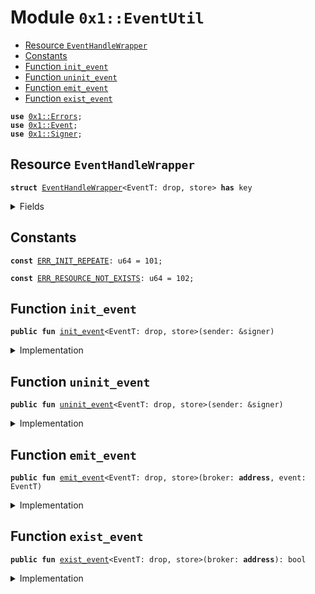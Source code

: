 
<a name="0x1_EventUtil"></a>

# Module `0x1::EventUtil`



-  [Resource `EventHandleWrapper`](#0x1_EventUtil_EventHandleWrapper)
-  [Constants](#@Constants_0)
-  [Function `init_event`](#0x1_EventUtil_init_event)
-  [Function `uninit_event`](#0x1_EventUtil_uninit_event)
-  [Function `emit_event`](#0x1_EventUtil_emit_event)
-  [Function `exist_event`](#0x1_EventUtil_exist_event)


<pre><code><b>use</b> <a href="Errors.md#0x1_Errors">0x1::Errors</a>;
<b>use</b> <a href="Event.md#0x1_Event">0x1::Event</a>;
<b>use</b> <a href="Signer.md#0x1_Signer">0x1::Signer</a>;
</code></pre>



<a name="0x1_EventUtil_EventHandleWrapper"></a>

## Resource `EventHandleWrapper`



<pre><code><b>struct</b> <a href="EventUtil.md#0x1_EventUtil_EventHandleWrapper">EventHandleWrapper</a>&lt;EventT: drop, store&gt; <b>has</b> key
</code></pre>



<details>
<summary>Fields</summary>


<dl>
<dt>
<code>handle: <a href="Event.md#0x1_Event_EventHandle">Event::EventHandle</a>&lt;EventT&gt;</code>
</dt>
<dd>

</dd>
</dl>


</details>

<a name="@Constants_0"></a>

## Constants


<a name="0x1_EventUtil_ERR_INIT_REPEATE"></a>



<pre><code><b>const</b> <a href="EventUtil.md#0x1_EventUtil_ERR_INIT_REPEATE">ERR_INIT_REPEATE</a>: u64 = 101;
</code></pre>



<a name="0x1_EventUtil_ERR_RESOURCE_NOT_EXISTS"></a>



<pre><code><b>const</b> <a href="EventUtil.md#0x1_EventUtil_ERR_RESOURCE_NOT_EXISTS">ERR_RESOURCE_NOT_EXISTS</a>: u64 = 102;
</code></pre>



<a name="0x1_EventUtil_init_event"></a>

## Function `init_event`



<pre><code><b>public</b> <b>fun</b> <a href="EventUtil.md#0x1_EventUtil_init_event">init_event</a>&lt;EventT: drop, store&gt;(sender: &signer)
</code></pre>



<details>
<summary>Implementation</summary>


<pre><code><b>public</b> <b>fun</b> <a href="EventUtil.md#0x1_EventUtil_init_event">init_event</a>&lt;EventT: store + drop&gt;(sender: &signer) {
    <b>let</b> broker = <a href="Signer.md#0x1_Signer_address_of">Signer::address_of</a>(sender);
    <b>assert</b>!(!<b>exists</b>&lt;<a href="EventUtil.md#0x1_EventUtil_EventHandleWrapper">EventHandleWrapper</a>&lt;EventT&gt;&gt;(broker), <a href="Errors.md#0x1_Errors_invalid_state">Errors::invalid_state</a>(<a href="EventUtil.md#0x1_EventUtil_ERR_INIT_REPEATE">ERR_INIT_REPEATE</a>));
    <b>move_to</b>(sender, <a href="EventUtil.md#0x1_EventUtil_EventHandleWrapper">EventHandleWrapper</a>&lt;EventT&gt; {
        handle: <a href="Event.md#0x1_Event_new_event_handle">Event::new_event_handle</a>&lt;EventT&gt;(sender)
    });
}
</code></pre>



</details>

<a name="0x1_EventUtil_uninit_event"></a>

## Function `uninit_event`



<pre><code><b>public</b> <b>fun</b> <a href="EventUtil.md#0x1_EventUtil_uninit_event">uninit_event</a>&lt;EventT: drop, store&gt;(sender: &signer)
</code></pre>



<details>
<summary>Implementation</summary>


<pre><code><b>public</b> <b>fun</b> <a href="EventUtil.md#0x1_EventUtil_uninit_event">uninit_event</a>&lt;EventT: store + drop&gt;(sender: &signer) <b>acquires</b> <a href="EventUtil.md#0x1_EventUtil_EventHandleWrapper">EventHandleWrapper</a> {
    <b>let</b> broker = <a href="Signer.md#0x1_Signer_address_of">Signer::address_of</a>(sender);
    <b>assert</b>!(<b>exists</b>&lt;<a href="EventUtil.md#0x1_EventUtil_EventHandleWrapper">EventHandleWrapper</a>&lt;EventT&gt;&gt;(broker), <a href="Errors.md#0x1_Errors_invalid_state">Errors::invalid_state</a>(<a href="EventUtil.md#0x1_EventUtil_ERR_RESOURCE_NOT_EXISTS">ERR_RESOURCE_NOT_EXISTS</a>));
    <b>let</b> <a href="EventUtil.md#0x1_EventUtil_EventHandleWrapper">EventHandleWrapper</a>&lt;EventT&gt; { handle } = <b>move_from</b>&lt;<a href="EventUtil.md#0x1_EventUtil_EventHandleWrapper">EventHandleWrapper</a>&lt;EventT&gt;&gt;(broker);
    <a href="Event.md#0x1_Event_destroy_handle">Event::destroy_handle</a>&lt;EventT&gt;(handle);
}
</code></pre>



</details>

<a name="0x1_EventUtil_emit_event"></a>

## Function `emit_event`



<pre><code><b>public</b> <b>fun</b> <a href="EventUtil.md#0x1_EventUtil_emit_event">emit_event</a>&lt;EventT: drop, store&gt;(broker: <b>address</b>, event: EventT)
</code></pre>



<details>
<summary>Implementation</summary>


<pre><code><b>public</b> <b>fun</b> <a href="EventUtil.md#0x1_EventUtil_emit_event">emit_event</a>&lt;EventT: store + drop&gt;(broker: <b>address</b>, event: EventT) <b>acquires</b> <a href="EventUtil.md#0x1_EventUtil_EventHandleWrapper">EventHandleWrapper</a> {
    <b>let</b> event_handle = <b>borrow_global_mut</b>&lt;<a href="EventUtil.md#0x1_EventUtil_EventHandleWrapper">EventHandleWrapper</a>&lt;EventT&gt;&gt;(broker);
    <a href="Event.md#0x1_Event_emit_event">Event::emit_event</a>(&<b>mut</b> event_handle.handle, event);
}
</code></pre>



</details>

<a name="0x1_EventUtil_exist_event"></a>

## Function `exist_event`



<pre><code><b>public</b> <b>fun</b> <a href="EventUtil.md#0x1_EventUtil_exist_event">exist_event</a>&lt;EventT: drop, store&gt;(broker: <b>address</b>): bool
</code></pre>



<details>
<summary>Implementation</summary>


<pre><code><b>public</b> <b>fun</b> <a href="EventUtil.md#0x1_EventUtil_exist_event">exist_event</a>&lt;EventT: store + drop&gt;(broker: <b>address</b>): bool {
    <b>exists</b>&lt;<a href="EventUtil.md#0x1_EventUtil_EventHandleWrapper">EventHandleWrapper</a>&lt;EventT&gt;&gt;(broker)
}
</code></pre>



</details>
